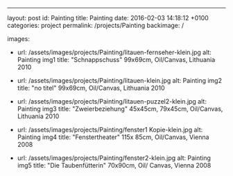 ---
layout: post
id:     Painting
title:  Painting
date:   2016-02-03 14:18:12 +0100
categories: project
permalink: /projects/Painting
backimage: /


images:

  - url: /assets/images/projects/Painting/litauen-fernseher-klein.jpg
    alt: Painting img1
    title: "Schnappschuss" 99x69cm, Oil/Canvas, Lithuania 2010

  - url: /assets/images/projects/Painting/litauen-klein.jpg
    alt: Painting img2
    title: "no titel" 99x69cm, Oil/Canvas, Lithuania 2010

  - url: /assets/images/projects/Painting/litauen-puzzel2-klein.jpg
    alt: Painting img3
    title: "Zweierbeziehung" 45x45cm, 79x45cm, Oil/Canvas, Lithuania 2010

  - url: /assets/images/projects/Painting/fenster1 Kopie-klein.jpg
    alt: Painting img4
    title: "Fenstertheater" 115x 85cm, Oil/Canvas, Vienna 2008

  - url: /assets/images/projects/Painting/fenster2-klein.jpg
    alt: Painting img5
    title: "Die Taubenfütterin" 70x90cm, Oil/ Canvas, Vienna 2008

